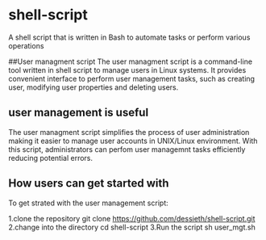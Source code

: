 # shell-script
A shell script that is written in Bash to automate tasks or perform various operations

##User managment script
The user managment script is a command-line tool written in shell script to manage users in Linux systems. It provides convenient interface to perform user management tasks, such as creating user, modifying user properties and deleting users.

## user management is useful
The user managment script simplifies the process of user administration making it easier to manage user accounts in UNIX/Linux environment. With this script, administrators can perfom user managemnt tasks efficiently reducing potential errors.

## How users can get started with
To get strated with the user management script:

1.clone the repository
git clone https://github.com/dessieth/shell-script.git
2.change into the directory
cd shell-script
3.Run the script
sh user_mgt.sh
